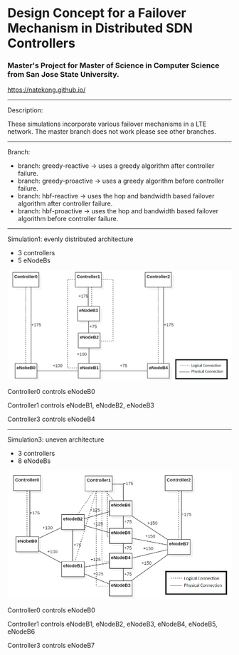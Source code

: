 # Design Concept for a Failover Mechanism in Distributed SDN Controllers
### Master's Project for Master of Science in Computer Science from San Jose State University.
https://natekong.github.io/

___
Description:

These simulations incorporate various failover mechanisms in a LTE network. The master branch does not work please see other branches.

___
Branch:
- branch: greedy-reactive -> uses a greedy algorithm after controller failure.
- branch: greedy-proactive -> uses a greedy algorithm before controller failure.
- branch: hbf-reactive -> uses the hop and bandwidth based failover algorithm after controller failure.
- branch: hbf-proactive -> uses the hop and bandwidth based failover algorithm before controller failure.
___
Simulation1: evenly distributed architecture
- 3 controllers
- 5 eNodeBs

![alt text](https://github.com/NateKong/SDN-failover/blob/master/images/sim1.png "System Architecture")
  
  Controller0 controls eNodeB0
  
  Controller1 controls eNodeB1, eNodeB2, eNodeB3
  
  Controller3 controls eNodeB4

___
Simulation3: uneven architecture
- 3 controllers 
- 8 eNodeBs

![alt text](https://github.com/NateKong/SDN-failover/blob/master/images/sim3.png "System Architecture")
  
  Controller0 controls eNodeB0
  
  Controller1 controls eNodeB1, eNodeB2, eNodeB3, eNodeB4, eNodeB5, eNodeB6
  
  Controller3 controls eNodeB7